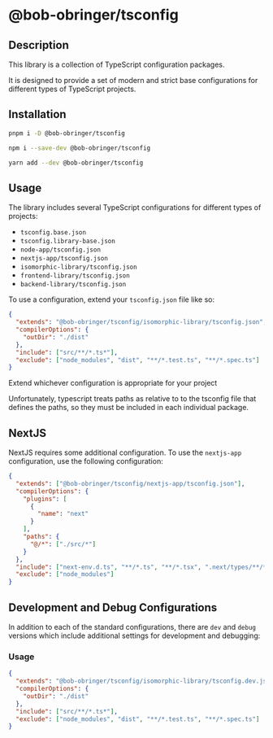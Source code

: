 # @bob-obringer/tsconfig

## Description

This library is a collection of TypeScript configuration packages.

It is designed to provide a set of modern and strict base configurations for
different types of TypeScript projects.

## Installation

```bash
pnpm i -D @bob-obringer/tsconfig
```

```bash
npm i --save-dev @bob-obringer/tsconfig
```

```bash
yarn add --dev @bob-obringer/tsconfig
```

## Usage

The library includes several TypeScript configurations for different types of projects:

- `tsconfig.base.json`
- `tsconfig.library-base.json`
- `node-app/tsconfig.json`
- `nextjs-app/tsconfig.json`
- `isomorphic-library/tsconfig.json`
- `frontend-library/tsconfig.json`
- `backend-library/tsconfig.json`

To use a configuration, extend your `tsconfig.json` file like so:

```json
{
  "extends": "@bob-obringer/tsconfig/isomorphic-library/tsconfig.json",
  "compilerOptions": {
    "outDir": "./dist"
  },
  "include": ["src/**/*.ts*"],
  "exclude": ["node_modules", "dist", "**/*.test.ts", "**/*.spec.ts"]
}
```

Extend whichever configuration is appropriate for your project

Unfortunately, typescript treats paths as relative to to the tsconfig file that
defines the paths, so they must be included in each individual package.

## NextJS

NextJS requires some additional configuration. To use the `nextjs-app`
configuration, use the following configuration:

```json
{
  "extends": ["@bob-obringer/tsconfig/nextjs-app/tsconfig.json"],
  "compilerOptions": {
    "plugins": [
      {
        "name": "next"
      }
    ],
    "paths": {
      "@/*": ["./src/*"]
    }
  },
  "include": ["next-env.d.ts", "**/*.ts", "**/*.tsx", ".next/types/**/*.ts"],
  "exclude": ["node_modules"]
}
```

## Development and Debug Configurations

In addition to each of the standard configurations, there are `dev` and
`debug` versions which include additional settings for development and debugging:

### Usage

```json
{
  "extends": "@bob-obringer/tsconfig/isomorphic-library/tsconfig.dev.json",
  "compilerOptions": {
    "outDir": "./dist"
  },
  "include": ["src/**/*.ts*"],
  "exclude": ["node_modules", "dist", "**/*.test.ts", "**/*.spec.ts"]
}
```
